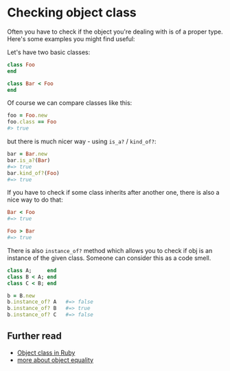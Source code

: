 # Checking object class

Often you have to check if the object you're dealing with is of a proper type.
Here's some examples you might find useful:

Let's have two basic classes:

```ruby
class Foo
end

class Bar < Foo
end
```

Of course we can compare classes like this:

```ruby
foo = Foo.new
foo.class == Foo
#> true
```

but there is much nicer way - using `is_a?` / `kind_of?`:

```ruby
bar = Bar.new
bar.is_a?(Bar)
#=> true
bar.kind_of?(Foo)
#=> true
```

If you have to check if some class inherits after another one, there is also a nice way to do that:

```ruby
Bar < Foo
#=> true

Foo > Bar
#=> true
```

There is also `instance_of?` method which allows you to check if obj is an instance of the given class. Someone can consider this as a code smell.


```ruby
class A;     end
class B < A; end
class C < B; end

b = B.new
b.instance_of? A   #=> false
b.instance_of? B   #=> true
b.instance_of? C   #=> false
```

## Further read

* [Object class in Ruby](http://ruby-doc.org/core-2.2.1/Object.html#method-i-is_a-3F)
* [more about object equality](http://taylor.fausak.me/2014/05/24/class-comparison-in-ruby/)
